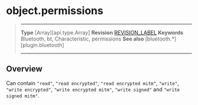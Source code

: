 # object.permissions

> --------------------- ------------------------------------------------------------------------------------------
> __Type__              [Array][api.type.Array]
> __Revision__          [REVISION_LABEL](REVISION_URL)
> __Keywords__          Bluetooth, bt, Characteristic, permissions
> __See also__          [bluetooth.*][plugin.bluetooth]
> --------------------- ------------------------------------------------------------------------------------------

## Overview

Can contain `"read"`, `"read encrypted"`, `"read encrypted mitm"`, `"write"`, `"write encrypted"`, `"write encrypted mitm"`, `"write signed"` and `"write signed mitm"`.